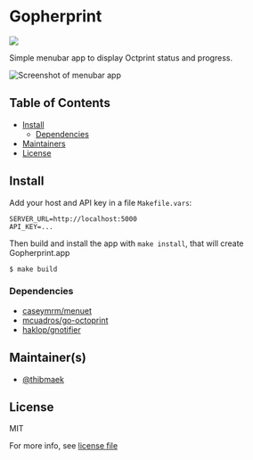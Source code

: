 # Gopherprint
![](https://img.shields.io/github/go-mod/go-version/thibmaek/gopherprint?style=flat-square)

Simple menubar app to display Octprint status and progress.

![Screenshot of menubar app](./github/images/menubar_screenshot.png)

## Table of Contents

- [Install](#install)
  - [Dependencies](#dependencies)
- [Maintainers](#maintainers)
- [License](#license)

## Install

Add your host and API key in a file `Makefile.vars`:

```make
SERVER_URL=http://localhost:5000
API_KEY=...
```

Then build and install the app with `make install`, that will create Gopherprint.app

```shell
$ make build
```

### Dependencies

- [caseymrm/menuet](https://github.com/caseymrm/menuet)
- [mcuadros/go-octoprint](https://github.com/mcuadros/go-octoprint)
- [haklop/gnotifier](https://github.com/haklop/gnotifier)

## Maintainer(s)

- [@thibmaek](https://github.com/thibmaek)

## License

MIT

For more info, see [license file](./LICENSE)
